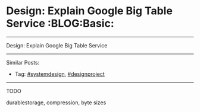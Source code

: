# Design: Explain Google Big Table Service     :BLOG:Basic:


---

Design: Explain Google Big Table Service  

---

Similar Posts:  
-   Tag: [#systemdesign](https://brain.dennyzhang.com/tag/systemdesign), [#designproject](https://brain.dennyzhang.com/tag/designproject)

---

TODO  

durablestorage, compression, byte sizes